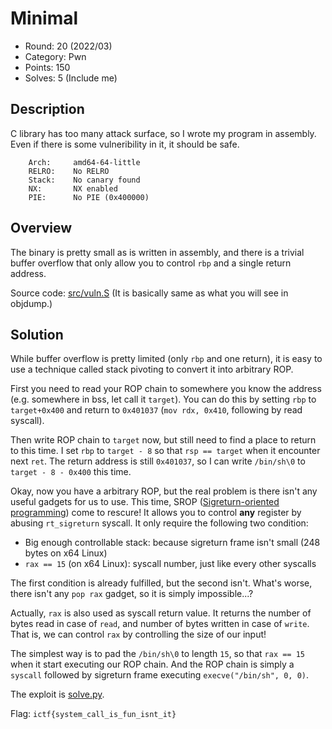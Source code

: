 # Minimal

* Round: 20 (2022/03)
* Category: Pwn
* Points: 150
* Solves: 5 (Include me)

## Description

C library has too many attack surface, so I wrote my program in assembly. Even if there is some vulneribility in it, it should be safe.

```
    Arch:     amd64-64-little
    RELRO:    No RELRO
    Stack:    No canary found
    NX:       NX enabled
    PIE:      No PIE (0x400000)
```

## Overview

The binary is pretty small as is written in assembly, and there is a trivial buffer overflow that only allow you to control `rbp` and a single return address.

Source code: [src/vuln.S](src/vuln.S)  (It is basically same as what you will see in objdump.)

## Solution

While buffer overflow is pretty limited (only `rbp` and one return), it is easy to use a technique called stack pivoting to convert it into arbitrary ROP.

First you need to read your ROP chain to somewhere you know the address (e.g. somewhere in bss, let call it `target`). You can do this by setting `rbp` to `target+0x400` and return to `0x401037` (`mov rdx, 0x410`, following by read syscall).

Then write ROP chain to `target` now, but still need to find a place to return to this time. I set `rbp` to `target - 8` so that `rsp == target` when it encounter next `ret`. The return address is still `0x401037`, so I can write `/bin/sh\0` to `target - 8 - 0x400` this time.

Okay, now you have a arbitrary ROP, but the real problem is there isn't any useful gadgets for us to use. This time, SROP ([Sigreturn-oriented programming](https://en.wikipedia.org/wiki/Sigreturn-oriented_programming)) come to rescure! It allows you to control **any** register by abusing `rt_sigreturn` syscall. It only require the following two condition:

* Big enough controllable stack: because sigreturn frame isn't small (248 bytes on x64 Linux)
* `rax == 15` (on x64 Linux): syscall number, just like every other syscalls

The first condition is already fulfilled, but the second isn't. What's worse, there isn't any `pop rax` gadget, so it is simply impossible...?

Actually, `rax` is also used as syscall return value. It returns the number of bytes read in case of `read`, and number of bytes written in case of `write`. That is, we can control `rax` by controlling the size of our input!

The simplest way is to pad the `/bin/sh\0` to length `15`, so that `rax == 15` when it start executing our ROP chain. And the ROP chain is simply a `syscall` followed by sigreturn frame executing `execve("/bin/sh", 0, 0)`.

The exploit is [solve.py](solve.py).

Flag: `ictf{system_call_is_fun_isnt_it}`
